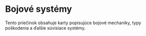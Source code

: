 # Bojové systémy

Tento priečinok obsahuje karty popisujúce bojové mechaniky, typy poškodenia a ďalšie súvisiace systémy.
